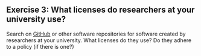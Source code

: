 ## Exercise 3: What licenses do researchers at your university use?
Search on [GitHub](https://github.com/) or other software repositories for software created by researchers at your university. What licenses do they use? Do they adhere to a policy (if there is one?)

